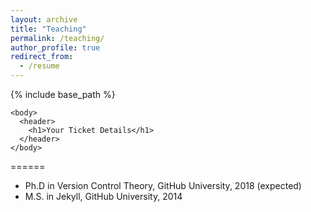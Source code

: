 ```yaml
---
layout: archive
title: "Teaching"
permalink: /teaching/
author_profile: true
redirect_from:
  - /resume
---
```


{% include base_path %}

    <body>
      <header>
        <h1>Your Ticket Details</h1>
      </header>  
    </body>
======
* Ph.D in Version Control Theory, GitHub University, 2018 (expected)
* M.S. in Jekyll, GitHub University, 2014
